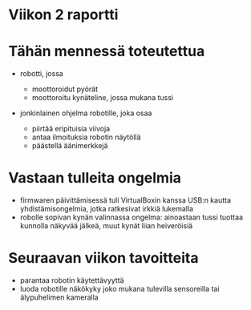 Viikon 2 raportti
=================

# Tähän mennessä toteutettua

* robotti, jossa
	- moottoroidut pyörät
	- moottoroitu kynäteline, jossa mukana tussi

* jonkinlainen ohjelma robotille, joka osaa
	- piirtää eripituisia viivoja
	- antaa ilmoituksia robotin näytöllä
	- päästellä äänimerkkejä

# Vastaan tulleita ongelmia

* firmwaren päivittämisessä tuli VirtualBoxin kanssa USB:n kautta yhdistämisongelmia, jotka ratkesivat irkkiä lukemalla
* robolle sopivan kynän valinnassa ongelma: ainoastaan tussi tuottaa kunnolla näkyvää jälkeä, muut kynät liian heiveröisiä

# Seuraavan viikon tavoitteita

* parantaa robotin käytettävyyttä
* luoda robotille näkökyky joko mukana tulevilla sensoreilla tai älypuhelimen kameralla
